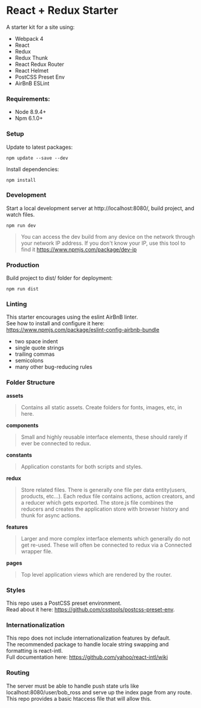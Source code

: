# React + Redux Starter

A starter kit for a site using:

- Webpack 4  
- React  
- Redux  
- Redux Thunk
- React Redux Router
- React Helmet
- PostCSS Preset Env
- AirBnB ESLint  
  

### Requirements:
- Node 8.9.4+  
- Npm 6.1.0+  


### Setup
Update to latest packages:  
```
npm update --save --dev
```

Install dependencies:  
```
npm install
```


### Development
Start a local development server at http://localhost:8080/, build project, and watch files.
```
npm run dev
```
> You can access the dev build from any device on the network through your network IP address. If you don't know your IP, use this tool to find it https://www.npmjs.com/package/dev-ip  


### Production
Build project to dist/ folder for deployment:
```
npm run dist
```  


### Linting
This starter encourages using the eslint AirBnB linter.  
See how to install and configure it here:  
https://www.npmjs.com/package/eslint-config-airbnb-bundle

- two space indent
- single quote strings
- trailing commas
- semicolons
- many other bug-reducing rules


### Folder Structure
__assets__   
> Contains all static assets. Create folders for fonts, images, etc, in here.  

__components__  
> Small and highly reusable interface elements, these should rarely if ever be connected to redux.  

__constants__  
> Application constants for both scripts and styles.  

__redux__  
> Store related files. There is generally one file per data entity(users, products, etc...). Each redux file contains actions, action creators, and a reducer which gets exported. The store.js file combines the reducers and creates the application store with browser history and thunk for async actions.  

__features__  
> Larger and more complex interface elements which generally do not get re-used. These will often be connected to redux via a Connected wrapper file.

__pages__  
> Top level application views which are rendered by the router.


### Styles
This repo uses a PostCSS preset environment.  
Read about it here: https://github.com/csstools/postcss-preset-env.  


### Internationalization
This repo does not include internationalization features by default.  
The recommended package to handle locale string swapping and formatting is react-intl.  
Full documentation here: https://github.com/yahoo/react-intl/wiki  


### Routing
The server must be able to handle push state urls like localhost:8080/user/bob_ross and serve up the index page from any route.  
This repo provides a basic htaccess file that will allow this.  



